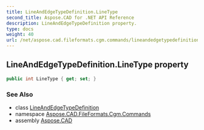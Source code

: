 ```yaml
---
title: LineAndEdgeTypeDefinition.LineType
second_title: Aspose.CAD for .NET API Reference
description: LineAndEdgeTypeDefinition property. 
type: docs
weight: 40
url: /net/aspose.cad.fileformats.cgm.commands/lineandedgetypedefinition/linetype/
---
```

## LineAndEdgeTypeDefinition.LineType property

```csharp
public int LineType { get; set; }
```

### See Also

* class [LineAndEdgeTypeDefinition](../)
* namespace [Aspose.CAD.FileFormats.Cgm.Commands](../../lineandedgetypedefinition/)
* assembly [Aspose.CAD](../../../)



